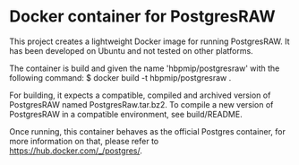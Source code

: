 # Docker container for PostgresRAW

This project creates a lightweight Docker image for running PostgresRAW. It has been developed on Ubuntu and not tested on other platforms.

The container is build and given the name 'hbpmip/postgresraw' with the following command:
$ docker build -t hbpmip/postgresraw .

For building, it expects a compatible, compiled and archived version of PostgresRAW named PostgresRaw.tar.bz2. To compile a new version of PostgresRAW in a compatible environment, see build/README.

Once running, this container behaves as the official Postgres container, for more
information on that, please refer to https://hub.docker.com/_/postgres/.

